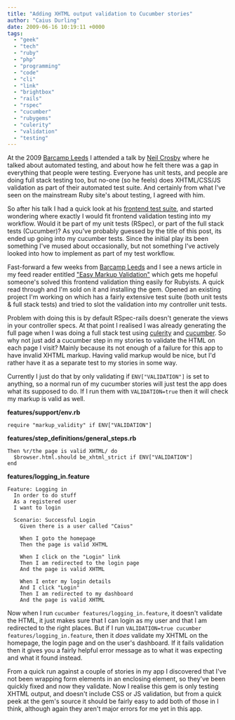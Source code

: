 ```yaml
---
title: "Adding XHTML output validation to Cucumber stories"
author: "Caius Durling"
date: 2009-06-16 10:19:11 +0000
tags:
  - "geek"
  - "tech"
  - "ruby"
  - "php"
  - "programming"
  - "code"
  - "cli"
  - "link"
  - "brightbox"
  - "rails"
  - "rspec"
  - "cucumber"
  - "rubygems"
  - "culerity"
  - "validation"
  - "testing"
---
```


At the 2009 [Barcamp Leeds][bcl] I attended a talk by [Neil Crosby][neil] where he talked about automated testing, and about how he felt there was a gap in everything that people were testing. Everyone has unit tests, and people are doing full stack testing too, but no-one (so he feels) does XHTML/CSS/JS validation as part of their automated test suite. And certainly from what I've seen on the mainstream Ruby site's about testing, I agreed with him.

[bcl]: http://barcampleeds.com/
[neil]: http://neilcrosby.com/vcard/

So after his talk I had a quick look at his [frontend test suite][fts], and started wondering where exactly I would fit frontend validation testing into my workflow. Would it be part of my unit tests (RSpec), or part of the full stack tests (Cucumber)? As you've probably guessed by the title of this post, its ended up going into my cucumber tests. Since the initial play its been something I've mused about occasionally, but not something I've actively looked into how to implement as part of my test workflow.

[fts]: http://github.com/NeilCrosby/frontend-test-suite/tree/master

Fast-forward a few weeks from [Barcamp Leeds][bcl] and I see a news article in my feed reader entitled ["Easy Markup Validation"][markup post] which gets me hopeful someone's solved this frontend validation thing easily for Rubyists. A quick read through and I'm sold on it and installing the gem. Opened an existing project I'm working on which has a fairly extensive test suite (both unit tests & full stack tests) and tried to slot the validation into my controller unit tests.

[markup post]: http://tenderlovemaking.com/2009/06/12/easy-markup-validation/

Problem with doing this is by default RSpec-rails doesn't generate the views in your controller specs. At that point I realised I was already generating the full page when I was doing a full stack test using [culerity][] and [cucumber][]. So why not just add a cucumber step in my stories to validate the HTML on each page I visit? Mainly because its not enough of a failure for this app to have invalid XHTML markup. Having valid markup would be nice, but I'd rather have it as a separate test to my stories in some way.

[culerity]: http://github.com/langalex/culerity/tree/master
[cucumber]: http://cukes.info/

Currently I just do that by only validating if `ENV["VALIDATION"]` is set to anything, so a normal run of my cucumber stories will just test the app does what its supposed to do. If I run them with `VALIDATION=true` then it will check my markup is valid as well.

**features/support/env.rb**

    require "markup_validity" if ENV["VALIDATION"]

**features/step\_definitions/general\_steps.rb**

    Then %r/the page is valid XHTML/ do
      $browser.html.should be_xhtml_strict if ENV["VALIDATION"]
    end

**features/logging\_in.feature**

    Feature: Logging in
      In order to do stuff
      As a registered user
      I want to login

      Scenario: Successful Login
        Given there is a user called "Caius"

        When I goto the homepage
        Then the page is valid XHTML

        When I click on the "Login" link
        Then I am redirected to the login page
        And the page is valid XHTML

        When I enter my login details
        And I click "Login"
        Then I am redirected to my dashboard
        And the page is valid XHTML
    

Now when I run `cucumber features/logging_in.feature`, it doesn't validate the HTML, it just makes sure that I can login as my user and that I am redirected to the right places. But if I run `VALIDATION=true cucumber features/logging_in.feature`, then it *does* validate my XHTML on the homepage, the login page and on the user's dashboard. If it fails validation then it gives you a fairly helpful error message as to what it was expecting and what it found instead.

From a quick run against a couple of stories in my app I discovered that I've not been wrapping form elements in an enclosing element, so they've been quickly fixed and now they validate. Now I realise this gem is only testing XHTML output, and doesn't include CSS or JS validation, but from a quick peek at the gem's source it should be fairly easy to add both of those in I think, although again they aren't major errors for me yet in this app.

